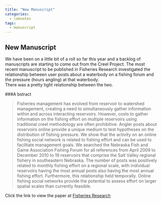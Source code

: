 ```yaml
---
title: "New Manuscript"
categories:
  - labnotes
tags:
  - manuscript
---
```



## New Manuscript
We have been on a little bit of a roll so far this year and a backlog of manuscripts are starting to come out from the Creel Project.  The most recent manuscript to be published in
Fisheries Research investigated the relationship between user posts about a waterbody on a fishing forum and the pressure (hours angling) at that waterbody.  
There was a pretty tight relationship between the two.   

###A bstract
>Fisheries management has evolved from reservoir to watershed management, creating a need to simultaneously gather information within and across interacting reservoirs. 
>However, costs to gather information on the fishing effort on multiple reservoirs using traditional creel methodology are often prohibitive. Angler posts 
>about reservoirs online provide a unique medium to test hypotheses on the distribution of fishing pressure. We show that the activity on an online fishing 
>social network is related to fishing effort and can be used to facilitate management goals. We searched the Nebraska Fish and Game Association Fishing Forum 
>for all references from April 2009 to December 2010 to 19 reservoirs that comprise the Salt Valley regional fishery in southeastern Nebraska. The number of 
>posts was positively related to monthly fishing effort on a regional scale, with individual reservoirs having the most annual posts also having the most annual 
>fishing effort. Furthermore, this relationship held temporally. Online fishing social networks provide the potential to assess effort on larger spatial scales 
>than currently feasible.

Click the link to view the paper at [Fisheries Research](http://www.sciencedirect.com/science/article/pii/S0165783614000952)

